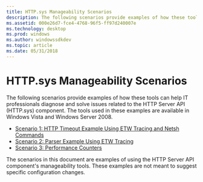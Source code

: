 ```yaml
---
title: HTTP.sys Manageability Scenarios
description: The following scenarios provide examples of how these tools can help IT professionals diagnose and solve issues related to the HTTP Server API (HTTP.sys) component.
ms.assetid: 000e26d7-fce4-4768-96f5-ff97d240007e
ms.technology: desktop
ms.prod: windows
ms.author: windowssdkdev
ms.topic: article
ms.date: 05/31/2018
---
```


# HTTP.sys Manageability Scenarios

The following scenarios provide examples of how these tools can help IT professionals diagnose and solve issues related to the HTTP Server API (HTTP.sys) component. The tools used in these examples are available in Windows Vista and Windows Server 2008.

-   [Scenario 1: HTTP Timeout Example Using ETW Tracing and Netsh Commands](scenario-1--http-timeout-example-using-etw-tracing-and-netsh-commands.md)
-   [Scenario 2: Parser Example Using ETW Tracing](scenario-2--parser-example-using-etw-tracing.md)
-   [Scenario 3: Performance Counters](scenario-3--performance-counters.md)

The scenarios in this document are examples of using the HTTP Server API component's manageability tools. These examples are not meant to suggest specific configuration changes.

 

 





